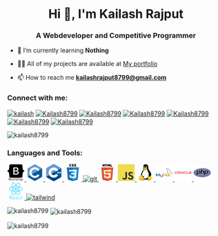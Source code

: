 <h1 align="center">Hi 👋, I'm Kailash  Rajput</h1>
<h3 align="center">A Webdeveloper and Competitive Programmer</h3>
      

- 🌱 I’m currently learning **Nothing**

- 👨‍💻 All of my projects are available at [My portfolio](https://kailashrajput.netlify.com)
 
- 📫 How to reach me **kailashrajput8799@gmail.com**
   
<h3 align="left">Connect with me:</h3>
<p align="left">
<a href="https://www.linkedin.com/in/kailash-rajput-9b559422b" target="blank"><img align="center" src="https://raw.githubusercontent.com/rahuldkjain/github-profile-readme-generator/master/src/images/icons/Social/linked-in-alt.svg" alt="kailash" height="30" width="40" /></a>
<a href="https://www.instagram.com/thekailash8799" target="blank"><img align="center" src="https://raw.githubusercontent.com/rahuldkjain/github-profile-readme-generator/master/src/images/icons/Social/instagram.svg" alt="Kailash8799" height="30" width="40" /></a>
<a href="https://www.codechef.com/users/kailash8799" target="blank"><img align="center" src="https://cdn.jsdelivr.net/npm/simple-icons@3.1.0/icons/codechef.svg" alt="Kailash8799" height="30" width="40" /></a>
<a href="https://www.hackerrank.com/kailash8799" target="blank"><img align="center" src="https://raw.githubusercontent.com/rahuldkjain/github-profile-readme-generator/master/src/images/icons/Social/hackerrank.svg" alt="Kailash8799" height="30" width="40" /></a>
<a href="https://codeforces.com/profile/kailash8799" target="blank"><img align="center" src="https://raw.githubusercontent.com/rahuldkjain/github-profile-readme-generator/master/src/images/icons/Social/codeforces.svg" alt="Kailash8799" height="30" width="40" /></a>
<a href="https://leetcode.com/kailash8799" target="blank"><img align="center" src="https://raw.githubusercontent.com/rahuldkjain/github-profile-readme-generator/master/src/images/icons/Social/leet-code.svg" alt="Kailash8799" height="30" width="40" /></a>
<a href="https://auth.geeksforgeeks.org/user/kailashrajput8799" target="blank"><img align="center" src="https://raw.githubusercontent.com/rahuldkjain/github-profile-readme-generator/master/src/images/icons/Social/geeks-for-geeks.svg" alt="Kailash8799" height="30" width="40" /></a>
</p> 
  
<p align="left"> <img src="https://komarev.com/ghpvc/?username=Kailash8799&label=Profile%20views&color=0e75b6&style=flat" alt="kailash8799" /> </p>
<h3 align="left">Languages and Tools:</h3>
<p align="left"> <a href="https://getbootstrap.com" target="_blank" rel="noreferrer"> <img src="https://raw.githubusercontent.com/devicons/devicon/master/icons/bootstrap/bootstrap-plain-wordmark.svg" alt="bootstrap" width="40" height="40"/> </a> <a href="https://www.cprogramming.com/" target="_blank" rel="noreferrer"> <img src="https://raw.githubusercontent.com/devicons/devicon/master/icons/c/c-original.svg" alt="c" width="40" height="40"/> </a> <a href="https://www.w3schools.com/cpp/" target="_blank" rel="noreferrer"> <img src="https://raw.githubusercontent.com/devicons/devicon/master/icons/cplusplus/cplusplus-original.svg" alt="cplusplus" width="40" height="40"/> </a> <a href="https://www.w3schools.com/css/" target="_blank" rel="noreferrer"> <img src="https://raw.githubusercontent.com/devicons/devicon/master/icons/css3/css3-original-wordmark.svg" alt="css3" width="40" height="40"/> </a> <a href="https://git-scm.com/" target="_blank" rel="noreferrer"> <img src="https://www.vectorlogo.zone/logos/git-scm/git-scm-icon.svg" alt="git" width="40" height="40"/> </a> <a href="https://www.w3.org/html/" target="_blank" rel="noreferrer"> <img src="https://raw.githubusercontent.com/devicons/devicon/master/icons/html5/html5-original-wordmark.svg" alt="html5" width="40" height="40"/> </a> <a href="https://developer.mozilla.org/en-US/docs/Web/JavaScript" target="_blank" rel="noreferrer"> <img src="https://raw.githubusercontent.com/devicons/devicon/master/icons/javascript/javascript-original.svg" alt="javascript" width="40" height="40"/> </a> <a href="https://www.linux.org/" target="_blank" rel="noreferrer"> <img src="https://raw.githubusercontent.com/devicons/devicon/master/icons/linux/linux-original.svg" alt="linux" width="40" height="40"/> </a> <a href="https://www.mysql.com/" target="_blank" rel="noreferrer"> <img src="https://raw.githubusercontent.com/devicons/devicon/master/icons/mysql/mysql-original-wordmark.svg" alt="mysql" width="40" height="40"/> </a> <a href="https://www.oracle.com/" target="_blank" rel="noreferrer"> <img src="https://raw.githubusercontent.com/devicons/devicon/master/icons/oracle/oracle-original.svg" alt="oracle" width="40" height="40"/> </a> <a href="https://www.php.net" target="_blank" rel="noreferrer"> <img src="https://raw.githubusercontent.com/devicons/devicon/master/icons/php/php-original.svg" alt="php" width="40" height="40"/> </a> <a href="https://reactjs.org/" target="_blank" rel="noreferrer"> <img src="https://raw.githubusercontent.com/devicons/devicon/master/icons/react/react-original-wordmark.svg" alt="react" width="40" height="40"/> </a> <a href="https://tailwindcss.com/" target="_blank" rel="noreferrer"> <img src="https://www.vectorlogo.zone/logos/tailwindcss/tailwindcss-icon.svg" alt="tailwind" width="40" height="40"/> </a> </p>
 
<p><img align="left" src="https://github-readme-stats.vercel.app/api/top-langs?username=kailash8799&show_icons=true&locale=en&layout=compact" alt="kailash8799" /></p>

<p>&nbsp;<img align="center" src="https://github-readme-stats.vercel.app/api?username=kailash8799&show_icons=true&locale=en" alt="kailash8799" /></p>

<p><img align="center" src="https://github-readme-streak-stats.herokuapp.com/?user=kailash8799&theme=dark" alt="kailash8799" /></p>
 
 
